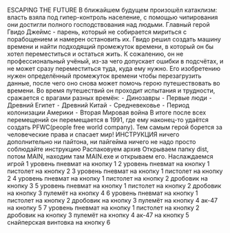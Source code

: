 ESCAPING THE FUTURE
В ближайшем будущем произошёл катаклизм: власть взяла под гипер-контроль население, с помощью чипирования они достигли полного господствования над людьми.
Главный герой Гвидо Джеймс - парень, который не собирается мириться с порабощением и намерен остановить их.
Гвидо решил создать машину времени и найти подходящий промежуток времени, в который он бы хотел переместиться и остаться жить.
К сожалению, он не профессиональный учёный, из-за чего допускает ошибки в подсчётах, и не может сразу переместиться туда, куда ему нужно. Его изобретению нужен определённый промежуток времени чтобы перезагрузить данные, после чего оно снова может помочь герою путешествовать во времени.
Во время путешествий он проходит испытания и трудности, сражается с врагами разных времён: 
⁃ Динозавры
⁃ Первые люди
⁃ Древний Египет 
⁃ Древний Китай
⁃ Средневековье
⁃ Период колонизации Америки 
⁃ Вторая Мировая война 
В итоге после всех перемещений он перемещается в 1991, где ему наконец-то удаётся создать PFWC(people free world company). Тем самым герой борется за человеческие права и спасает мир!
ИНСТРУКЦИЯ
ничего дополнительно ни пайтона, ни пайгейма ничего не надо просто соблюдайте инструкцию
Распаковуем архив
Открываем папку dist, потом MAIN, находим там MAIN.exe и открываем его. Наслаждаемся игрой
1 уровень
пневмат на кнопку 1
2 уровень
пневмат на кнопку 1
пистолет на кнопку 2
3 уровень
пневмат на кнопку 1
пистолет на кнопку 2
4 уровень
пневмат на кнопку 1
пистолет на кнопку 2
дробовик на кнопку 3
5 уровень
пневмат на кнопку 1
пистолет на кнопку 2
дробовик на кнопку 3
пулемёт на кнопку 4
6 уровень
пневмат на кнопку 1
пистолет на кнопку 2
дробовик на кнопку 3
пулемёт на кнопку 4
ак-47 на кнопку 5
7 уровень
пневмат на кнопку 1
пистолет на кнопку 2
дробовик на кнопку 3
пулемёт на кнопку 4
ак-47 на кнопку 5
снайперская винтовка на кнопку 6
